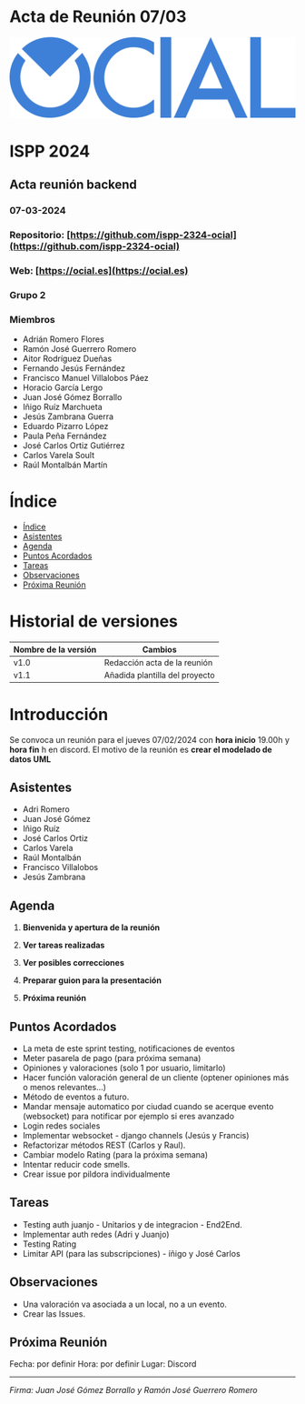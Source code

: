 # Acta de Reunión 07/03

<MDXLayout>
  <img src="https://github.com/ispp-2324-ocial/KB/blob/main/assets/Texto_Ocial.png?raw=true" alt="Texto_Ocial" className="img-centered img-custom-height" />
</MDXLayout>

# ISPP 2024

## Acta reunión backend

### 07-03-2024

### Repositorio: [https://github.com/ispp-2324-ocial](https://github.com/ispp-2324-ocial)

### Web: [https://ocial.es](https://ocial.es)

### Grupo 2

### Miembros

- Adrián Romero Flores
- Ramón José Guerrero Romero
- Aitor Rodríguez Dueñas
- Fernando Jesús Fernández
- Francisco Manuel Villalobos Páez
- Horacio García Lergo
- Juan José Gómez Borrallo
- Iñigo Ruíz Marchueta
- Jesús Zambrana Guerra
- Eduardo Pizarro López
- Paula Peña Fernández
- José Carlos Ortiz Gutiérrez
- Carlos Varela Soult
- Raúl Montalbán Martín

# Índice

- [Índice](#índice)
- [Asistentes](#Asistentes)
- [Agenda](#Agenda)
- [Puntos Acordados](#puntos-acordados)
- [Tareas](#tareas)
- [Observaciones](#Observaciones)
- [Próxima Reunión](#próxima-reunión)

# Historial de versiones
| Nombre de la versión | Cambios |
|-------------------------|-------------------------|
| v1.0 | Redacción acta de la reunión|
| v1.1 | Añadida plantilla del proyecto |

# Introducción

Se convoca un reunión para el jueves 07/02/2024 con **hora inicio** 19.00h y **hora fin** h en discord. El motivo de la reunión es **crear el modelado de datos UML**

## Asistentes

- Adri Romero 
- Juan José Gómez 
- Iñigo Ruíz 
- José Carlos Ortiz 
- Carlos Varela 
- Raúl Montalbán
- Francisco Villalobos
- Jesús Zambrana

## Agenda 

1. **Bienvenida y apertura de la reunión** 

2. **Ver tareas realizadas** 

3. **Ver posibles correcciones** 

4. **Preparar guion para la presentación** 

5. **Próxima reunión** 

 
## Puntos Acordados 

- La meta de este sprint testing, notificaciones de eventos
- Meter pasarela de pago (para próxima semana)
- Opiniones y valoraciones (solo 1 por usuario, limitarlo)
- Hacer función valoración general de un cliente (optener opiniones más o menos relevantes...)
- Método de eventos a futuro.
- Mandar mensaje automatico por ciudad cuando se acerque evento (websocket) para notificar por ejemplo si eres avanzado
- Login redes sociales
- Implementar websocket - django channels (Jesús y Francis)
- Refactorizar métodos REST (Carlos y Raul).
- Cambiar modelo Rating (para la próxima semana)
- Intentar reducir code smells.
- Crear issue por pildora individualmente

## Tareas
- Testing auth juanjo  - Unitarios y de integracion - End2End.
- Implementar auth redes (Adri y Juanjo)
- Testing Rating
- Limitar API (para las subscripciones) - íñigo y José Carlos

## Observaciones 
- Una valoración va asociada a un local, no a un evento.
- Crear las Issues.

## Próxima Reunión 
Fecha: por definir
Hora:  por definir
Lugar: Discord 

--- 
 
*Firma: Juan José Gómez Borrallo y Ramón José Guerrero Romero* 